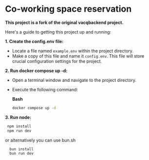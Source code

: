 # Co-working space reservation

**This project is a fork of the original vacqbackend project.**

Here's a guide to getting this project up and running:

**1. Create the config.env file:**

- Locate a file named `example.env` within the project directory.
- Make a copy of this file and name it `config.env`. This file will store crucial configuration settings for the project.

**2. Run docker compose up -d:**

- Open a terminal window and navigate to the project directory.
- Execute the following command:

  **Bash**

  ```bash
  docker compose up -d
  ```

 **3. Run node:**

 ```bash
  npm install
  npm run dev
  ```

  or alternatively you can use bun.sh

  ```bash
    bun install
    bun run dev
  ```
